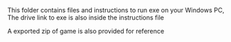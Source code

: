 This folder contains files and instructions to run exe on your Windows PC,
The drive link to exe is also inside the instructions file

A exported zip of game is also provided for reference
